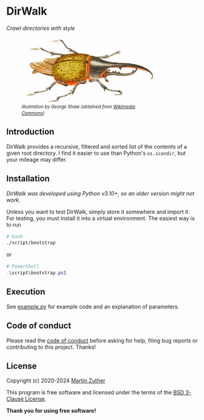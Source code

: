 # DirWalk

_Crawl directories with style_

<figure style="display: flex; flex-flow: column; max-width: 25em;">
  <img src="include/hercules_beetle_george_shaw.jpg"
       alt="Illustration of a Hercules beetle" />
  <figurecaption>
    <small>
      <em>
        Illustration by George Shaw (obtained from
        <a href="https://en.wikipedia.org/wiki/File:%22_Hercules_beetle_illustration_from_The_Naturalist%27s_Miscellany_(1789-1813)_by_George_Shaw_(1751-1813)._%22.jpg">
          Wikimedia Commons</a>)
      </em>
    </small>
  </figurecaption>
</figure>

## Introduction

DirWalk provides a recursive, filtered and sorted list of the contents of a
given root directory. I find it easier to use than Python's `os.scandir`, but
your mileage may differ.

## Installation

_DirWalk was developed using Python v3.10+, so an older version might not
work._

Unless you want to test DirWalk, simply store it somewhere and import it. For
testing, you must install it into a virtual environment. The easiest way is to
run

```bash
# bash
./script/bootstrap
```

or

```ps1
# PowerShell
.\script\bootstrap.ps1
```

## Execution

See [example.py](./example.py) for example code and an explanation of parameters.

## Code of conduct

Please read the [code of conduct](./CODE_OF_CONDUCT.md) before asking for help,
filing bug reports or contributing to this project. Thanks!

## License

Copyright (c) 2020-2024 [Martin Zuther](https://www.mzuther.de/)

This program is free software and licensed under the terms of the [BSD 3-Clause
License](./LICENSE.md).

**Thank you for using free software!**

